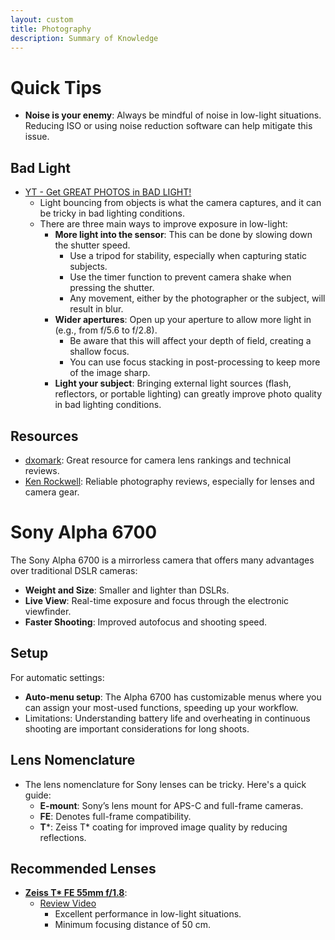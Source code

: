 ```yaml
---
layout: custom
title: Photography
description: Summary of Knowledge
---
```


# Quick Tips

- **Noise is your enemy**: Always be mindful of noise in low-light situations. Reducing ISO or using noise reduction software can help mitigate this issue.

## Bad Light

- [YT - Get GREAT PHOTOS in BAD LIGHT!](https://youtu.be/9ro-kLqbhdA?si=GBJln3Av_8ims3AX)
  - Light bouncing from objects is what the camera captures, and it can be tricky in bad lighting conditions.
  - There are three main ways to improve exposure in low-light:
    - **More light into the sensor**: This can be done by slowing down the shutter speed.
      - Use a tripod for stability, especially when capturing static subjects.
      - Use the timer function to prevent camera shake when pressing the shutter.
      - Any movement, either by the photographer or the subject, will result in blur.
    - **Wider apertures**: Open up your aperture to allow more light in (e.g., from f/5.6 to f/2.8).
      - Be aware that this will affect your depth of field, creating a shallow focus.
      - You can use focus stacking in post-processing to keep more of the image sharp.
    - **Light your subject**: Bringing external light sources (flash, reflectors, or portable lighting) can greatly improve photo quality in bad lighting conditions.

## Resources

- [dxomark](https://www.dxomark.com/Lenses/): Great resource for camera lens rankings and technical reviews.
- [Ken Rockwell](https://www.kenrockwell.com): Reliable photography reviews, especially for lenses and camera gear.

# Sony Alpha 6700

The Sony Alpha 6700 is a mirrorless camera that offers many advantages over traditional DSLR cameras:
- **Weight and Size**: Smaller and lighter than DSLRs.
- **Live View**: Real-time exposure and focus through the electronic viewfinder.
- **Faster Shooting**: Improved autofocus and shooting speed.

## Setup

For automatic settings:
- **Auto-menu setup**: The Alpha 6700 has customizable menus where you can assign your most-used functions, speeding up your workflow.
- Limitations: Understanding battery life and overheating in continuous shooting are important considerations for long shoots.

## Lens Nomenclature

- The lens nomenclature for Sony lenses can be tricky. Here's a quick guide:
  - **E-mount**: Sony’s lens mount for APS-C and full-frame cameras.
  - **FE**: Denotes full-frame compatibility.
  - **T***: Zeiss T* coating for improved image quality by reducing reflections.

## Recommended Lenses

- **[Zeiss T* FE 55mm f/1.8](https://www.kenrockwell.com/sony/zeiss/55mm-f18.htm)**:
  - [Review Video](https://youtu.be/4MtIRKqhWaY?si=_VlW4AI_ilmS8icd)
    - Excellent performance in low-light situations.
    - Minimum focusing distance of 50 cm.
